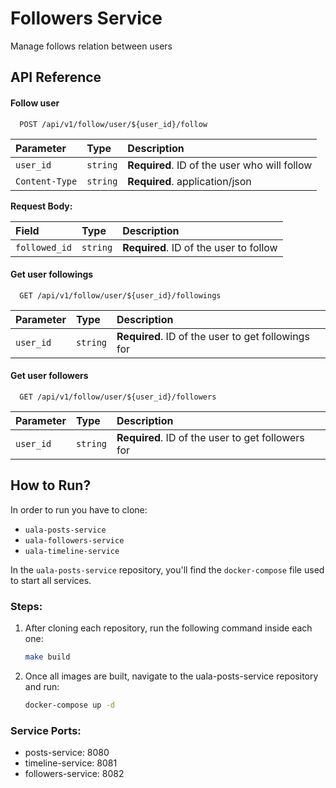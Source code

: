 
# Followers Service

Manage follows relation between users

## API Reference

#### Follow user

```
  POST /api/v1/follow/user/${user_id}/follow
```

| Parameter | Type     | Description                |
| :-------- | :------- | :------------------------- |
| `user_id` | `string` | **Required**. ID of the user who will follow |
| `Content-Type` | `string` | **Required**. application/json |

**Request Body:**

| Field | Type     | Description                       |
| :---- | :------- | :-------------------------------- |
| `followed_id` | `string` | **Required**. ID of the user to follow |

#### Get user followings

```
  GET /api/v1/follow/user/${user_id}/followings
```

| Parameter | Type     | Description                       |
| :-------- | :------- | :-------------------------------- |
| `user_id` | `string` | **Required**. ID of the user to get followings for |

#### Get user followers

```
  GET /api/v1/follow/user/${user_id}/followers
```

| Parameter | Type     | Description                       |
| :-------- | :------- | :-------------------------------- |
| `user_id` | `string` | **Required**. ID of the user to get followers for |

## How to Run?


In order to run you have to clone:
- `uala-posts-service`
- `uala-followers-service`
- `uala-timeline-service`

In the `uala-posts-service` repository, you'll find the `docker-compose` file used to start all services.

### Steps:


1. After cloning each repository, run the following command inside each one:

   ```bash
   make build
   ```

2. Once all images are built, navigate to the uala-posts-service repository and run:

   ```bash
   docker-compose up -d
   ```

### Service Ports:
- posts-service: 8080
- timeline-service: 8081
- followers-service: 8082